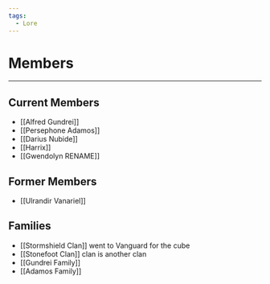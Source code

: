 ```yaml
---
tags:
  - Lore
---
```

# Members
---
## Current Members
- [[Alfred Gundrei]]
- [[Persephone Adamos]]
- [[Darius Nubide]]
- [[Harrix]]
- [[Gwendolyn RENAME]]
## Former Members
- [[Ulrandir Vanariel]]
## Families
- [[Stormshield Clan]] went to Vanguard for the cube
- [[Stonefoot Clan]] clan is another clan
- [[Gundrei Family]]
- [[Adamos Family]]